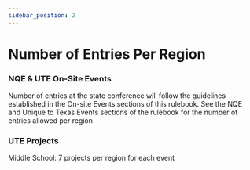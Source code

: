 ```yaml
---
sidebar_position: 2
---
```


# Number of Entries Per Region

### NQE & UTE On-Site Events

Number of entries at the state conference will follow the guidelines established in the On-site Events sections
of this rulebook. See the NQE and Unique to Texas Events sections of the rulebook for the number of entries allowed per region

### UTE Projects

Middle School: 7 projects per region for each event
